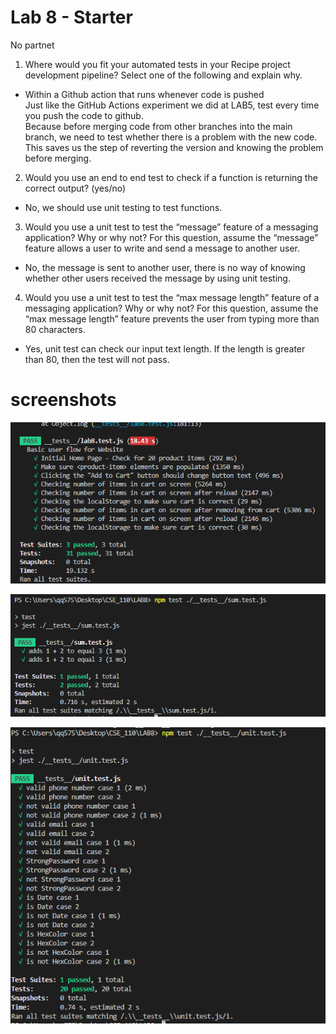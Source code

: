 # Lab 8 - Starter  
No partnet   
1) Where would you fit your automated tests in your Recipe project development pipeline? Select one of the following and explain why.  
   
- Within a Github action that runs whenever code is pushed   
   Just like the GitHub Actions experiment we did at LAB5, test every time you push the code to github.    
   Because before merging code from other branches into the main branch, we need to test whether there is a problem with the new code.  
   This saves us the step of reverting the version and knowing the problem before merging.   

2) Would you use an end to end test to check if a function is returning the correct output? (yes/no)  
- No, we should use unit testing to test functions.  

3) Would you use a unit test to test the “message” feature of a messaging application? Why or why not? For this question, assume the “message” feature allows a user to write and send a message to another user.

- No, the message is sent to another user, there is no way of knowing whether other users received the message by using unit testing.  

4) Would you use a unit test to test the “max message length” feature of a messaging application? Why or why not? For this question, assume the “max message length” feature prevents the user from typing more than 80 characters.
   
- Yes, unit test can check our input text length. If the length is greater than 80, then the test will not pass.  

# screenshots  
![](https://github.com/ZijianSuUCSD/Lab8_Starter/blob/main/part_1.png?raw=true)  

![](https://github.com/ZijianSuUCSD/Lab8_Starter/blob/main/part_2_1.png?raw=true)  

![](https://github.com/ZijianSuUCSD/Lab8_Starter/blob/main/part2_2.png?raw=true)  
